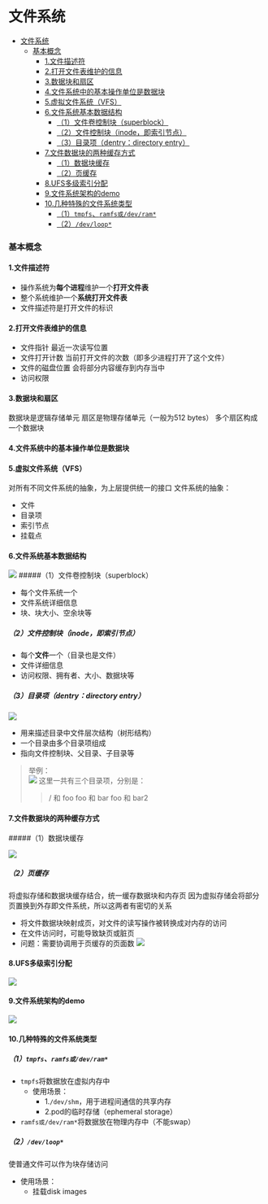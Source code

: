 # 文件系统

<!-- @import "[TOC]" {cmd="toc" depthFrom=1 depthTo=6 orderedList=false} -->
<!-- code_chunk_output -->

- [文件系统](#文件系统)
    - [基本概念](#基本概念)
      - [1.文件描述符](#1文件描述符)
      - [2.打开文件表维护的信息](#2打开文件表维护的信息)
      - [3.数据块和扇区](#3数据块和扇区)
      - [4.文件系统中的基本操作单位是数据块](#4文件系统中的基本操作单位是数据块)
      - [5.虚拟文件系统（VFS）](#5虚拟文件系统vfs)
      - [6.文件系统基本数据结构](#6文件系统基本数据结构)
        - [（1）文件卷控制块（superblock）](#1文件卷控制块superblock)
        - [（2）文件控制块（inode，即索引节点）](#2文件控制块inode即索引节点)
        - [（3）目录项（dentry：directory entry）](#3目录项dentrydirectory-entry)
      - [7.文件数据块的两种缓存方式](#7文件数据块的两种缓存方式)
        - [（1）数据块缓存](#1数据块缓存)
        - [（2）页缓存](#2页缓存)
      - [8.UFS多级索引分配](#8ufs多级索引分配)
      - [9.文件系统架构的demo](#9文件系统架构的demo)
      - [10.几种特殊的文件系统类型](#10几种特殊的文件系统类型)
        - [（1）`tmpfs`、`ramfs或/dev/ram*`](#1tmpfs-ramfs或devram)
        - [（2）`/dev/loop*`](#2devloop)

<!-- /code_chunk_output -->

### 基本概念

#### 1.文件描述符
* 操作系统为**每个进程**维护一个**打开文件表**
* 整个系统维护一个**系统打开文件表**
* 文件描述符是打开文件的标识

#### 2.打开文件表维护的信息
* 文件指针
最近一次读写位置
* 文件打开计数
当前打开文件的次数（即多少进程打开了这个文件）
* 文件的磁盘位置
会将部分内容缓存到内存当中
* 访问权限

#### 3.数据块和扇区
数据块是逻辑存储单元
扇区是物理存储单元（一般为512 bytes）
多个扇区构成一个数据块

#### 4.文件系统中的基本操作单位是数据块

#### 5.虚拟文件系统（VFS）
对所有不同文件系统的抽象，为上层提供统一的接口
文件系统的抽象：
* 文件
* 目录项
* 索引节点
* 挂载点

#### 6.文件系统基本数据结构

![](./imgs/filesystem_06.png)
#####（1）文件卷控制块（superblock）
* 每个文件系统一个
* 文件系统详细信息
* 块、块大小、空余块等

##### （2）文件控制块（inode，即索引节点）
* 每个**文件**一个（目录也是文件）
* 文件详细信息
* 访问权限、拥有者、大小、数据块等

##### （3）目录项（dentry：directory entry）

![](./imgs/filesystem_07.jpg)

* 用来描述目录中文件层次结构（树形结构）
* 一个目录由多个目录项组成
* 指向文件控制块、父目录、子目录等
>举例：  
![](./imgs/filesystem_05.png)
这里一共有三个目录项，分别是：
>>/ 和 foo
foo 和 bar
foo 和 bar2  

#### 7.文件数据块的两种缓存方式

#####（1）数据块缓存

![](./imgs/filesystem_01.png)

##### （2）页缓存

将虚拟存储和数据块缓存结合，统一缓存数据块和内存页
因为虚拟存储会将部分页置换到外存即文件系统，所以这两者有密切的关系
* 将文件数据块映射成页，对文件的读写操作被转换成对内存的访问
* 在文件访问时，可能导致缺页或脏页
* 问题：需要协调用于页缓存的页面数
![](./imgs/filesystem_02.png)

#### 8.UFS多级索引分配
![](./imgs/filesystem_03.png)

#### 9.文件系统架构的demo
![](./imgs/filesystem_04.png)

#### 10.几种特殊的文件系统类型

##### （1）`tmpfs`、`ramfs或/dev/ram*`
* `tmpfs`将数据放在虚拟内存中
  * 使用场景：
    * 1.`/dev/shm`，用于进程间通信的共享内存
    * 2.pod的临时存储（ephemeral storage）
* `ramfs或/dev/ram*`将数据放在物理内存中（不能swap）

##### （2）`/dev/loop*`
使普通文件可以作为块存储访问
  * 使用场景：
    * 挂载disk images

